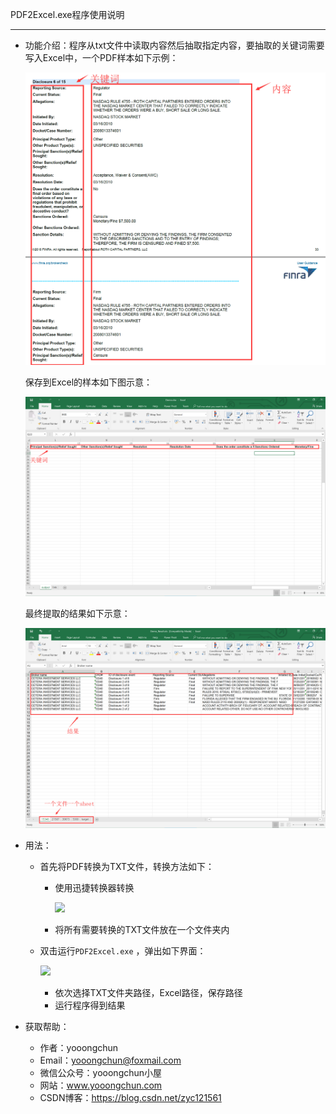 PDF2Excel.exe程序使用说明

------

- 功能介绍：程序从txt文件中读取内容然后抽取指定内容，要抽取的关键词需要写入Excel中，一个PDF样本如下示例：

  ![](img_3.png)

  保存到Excel的样本如下图示意：

  ![](img_4.png)

  最终提取的结果如下示意：

  ![](img_5.png)

- 用法：

  - 首先将PDF转换为TXT文件，转换方法如下：

    - 使用迅捷转换器转换

      ![](C:/Users/fanyu/Desktop/Project/%E5%A4%96%E6%8E%A5%E9%A1%B9%E7%9B%AE/04_PDF2Excel_key-value_done/img_1.png)

    - 将所有需要转换的TXT文件放在一个文件夹内

  - 双击运行`PDF2Excel.exe` ，弹出如下界面：

    ![](C:/Users/fanyu/Desktop/Project/%E5%A4%96%E6%8E%A5%E9%A1%B9%E7%9B%AE/04_PDF2Excel_key-value_done/img_2.png)

    - 依次选择TXT文件夹路径，Excel路径，保存路径
    - 运行程序得到结果

- 获取帮助：

  - 作者：yooongchun
  - Email：yooongchun@foxmail.com
  - 微信公众号：yooongchun小屋
  - 网站：www.yooongchun.com
  - CSDN博客：https://blog.csdn.net/zyc121561